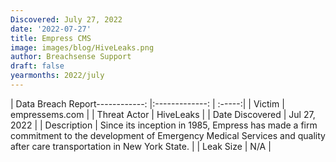 ```yaml
---
Discovered: July 27, 2022
date: '2022-07-27'
title: Empress CMS
image: images/blog/HiveLeaks.png
author: Breachsense Support
draft: false
yearmonths: 2022/july
---
```


| Data Breach Report------------:     |:-------------:    | :-----:|
| Victim      | empressems.com      | 
| Threat Actor      | HiveLeaks      | 
| Date Discovered      | Jul 27, 2022      | 
| Description      | Since its inception in 1985, Empress has made a firm commitment to the development of Emergency Medical Services and quality after care transportation in New York State.       | 
| Leak Size      | N/A      | 

